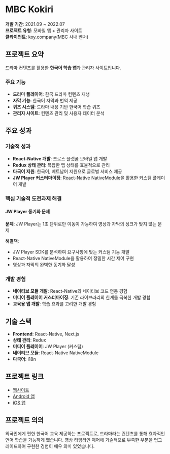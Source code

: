 # MBC Kokiri

**개발 기간**: 2021.09 ~ 2022.07  
**프로젝트 유형**: 모바일 앱 + 관리자 사이트  
**클라이언트**: koy.company(MBC 사내 벤처)

## 프로젝트 요약

드라마 컨텐츠를 활용한 **한국어 학습 앱**과 관리자 사이트입니다.

### 주요 기능

- **드라마 플레이어**: 한국 드라마 컨텐츠 재생
- **자막 기능**: 한국어 자막과 번역 제공
- **퀴즈 시스템**: 드라마 내용 기반 한국어 학습 퀴즈
- **관리자 사이트**: 컨텐츠 관리 및 사용자 데이터 분석

## 주요 성과

### 기술적 성과

- **React-Native 개발**: 크로스 플랫폼 모바일 앱 개발
- **Redux 상태 관리**: 복잡한 앱 상태를 효율적으로 관리
- **다국어 지원**: 한국어, 베트남어 지원으로 글로벌 서비스 제공
- **JW Player 커스터마이징**: React-Native NativeModule을 활용한 커스텀 플레이어 개발

### 핵심 기술적 도전과제 해결

#### JW Player 동기화 문제

**문제**: JW Player는 1초 단위로만 이동이 가능하여 영상과 자막의 싱크가 맞지 않는 문제

**해결책**:

- JW Player SDK를 분석하여 요구사항에 맞는 커스텀 기능 개발
- React-Native NativeModule을 활용하여 정밀한 시간 제어 구현
- 영상과 자막의 완벽한 동기화 달성

### 개발 경험

- **네이티브 모듈 개발**: React-Native와 네이티브 코드 연동 경험
- **미디어 플레이어 커스터마이징**: 기존 라이브러리의 한계를 극복한 개발 경험
- **교육용 앱 개발**: 학습 효과를 고려한 개발 경험

## 기술 스택

- **Frontend**: React-Native, Next.js
- **상태 관리**: Redux
- **미디어 플레이어**: JW Player (커스텀)
- **네이티브 모듈**: React-Native NativeModule
- **다국어**: i18n

## 프로젝트 링크

- [웹사이트](https://kokiri.co/)
- [Android 앱](https://play.google.com/store/apps/details?id=com.koy.kokiri)
- [iOS 앱](https://apps.apple.com/us/app/kokiri-learn-korean/id1585934625)

## 프로젝트 의의

외국인에게 편한 한국어 교육 제공하는 프로젝트로, 드라마라는 컨텐츠를 통해 효과적인 언어 학습을 가능하게 했습니다. 영상 타임라인 제어에 기술적으로 부족한 부분을 업그레이드하여 구현한 경험이 매우 의미 있었습니다.
